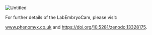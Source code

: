 ![Untitled](https://github.com/user-attachments/assets/8474290f-f445-4cc5-b272-15405a5b88eb)

For further details of the LabEmbryoCam, please visit: 

www.phenomyx.co.uk and https://doi.org/10.5281/zenodo.13328175.
